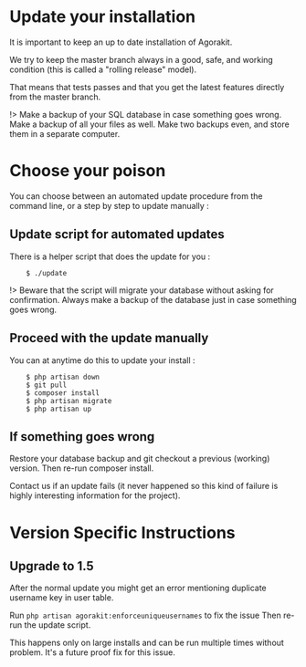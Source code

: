 # Update your installation
It is important to keep an up to date installation of Agorakit.

We try to keep the master branch always in a good, safe, and working condition (this is called a "rolling release" model).

That means that tests passes and that you get the latest features directly from the master branch.

!> Make a backup of your SQL database in case something goes wrong. Make a backup of all your files as well. Make two backups even, and store them in a separate computer.

# Choose your poison
You can choose between an automated update procedure from the command line, or a step by step to update manually :

## Update script for automated updates
There is a helper script that does the update for you :

        $ ./update

!> Beware that the script will migrate your database without asking for confirmation. Always make a backup of the database just in case something goes wrong.


## Proceed with the update manually
You can at anytime do this to update your install :

        $ php artisan down
        $ git pull
        $ composer install
        $ php artisan migrate
        $ php artisan up



## If something goes wrong
Restore your database backup and git checkout a previous (working) version. Then re-run composer install.

Contact us if an update fails (it never happened so this kind of failure is highly interesting information for the project).

# Version Specific Instructions

## Upgrade to 1.5
After the normal update you might get an error mentioning duplicate username key in user table.

Run `php artisan agorakit:enforceuniqueusernames` to fix the issue
Then re-run the update script.

This happens only on large installs and can be run multiple times without problem. It's a future proof fix for this issue.

